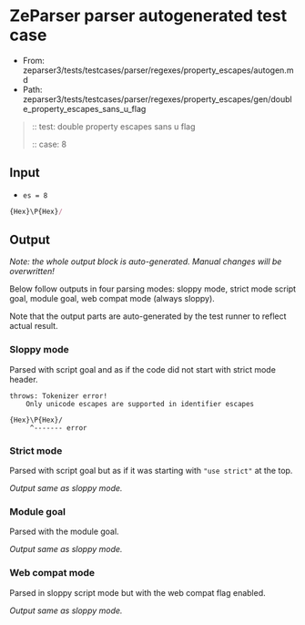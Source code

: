 # ZeParser parser autogenerated test case

- From: zeparser3/tests/testcases/parser/regexes/property_escapes/autogen.md
- Path: zeparser3/tests/testcases/parser/regexes/property_escapes/gen/double_property_escapes_sans_u_flag

> :: test: double property escapes sans u flag
>
> :: case: 8

## Input

- `es = 8`

`````js
{Hex}\P{Hex}/
`````

## Output

_Note: the whole output block is auto-generated. Manual changes will be overwritten!_

Below follow outputs in four parsing modes: sloppy mode, strict mode script goal, module goal, web compat mode (always sloppy).

Note that the output parts are auto-generated by the test runner to reflect actual result.

### Sloppy mode

Parsed with script goal and as if the code did not start with strict mode header.

`````
throws: Tokenizer error!
    Only unicode escapes are supported in identifier escapes

{Hex}\P{Hex}/
     ^------- error
`````

### Strict mode

Parsed with script goal but as if it was starting with `"use strict"` at the top.

_Output same as sloppy mode._

### Module goal

Parsed with the module goal.

_Output same as sloppy mode._

### Web compat mode

Parsed in sloppy script mode but with the web compat flag enabled.

_Output same as sloppy mode._
